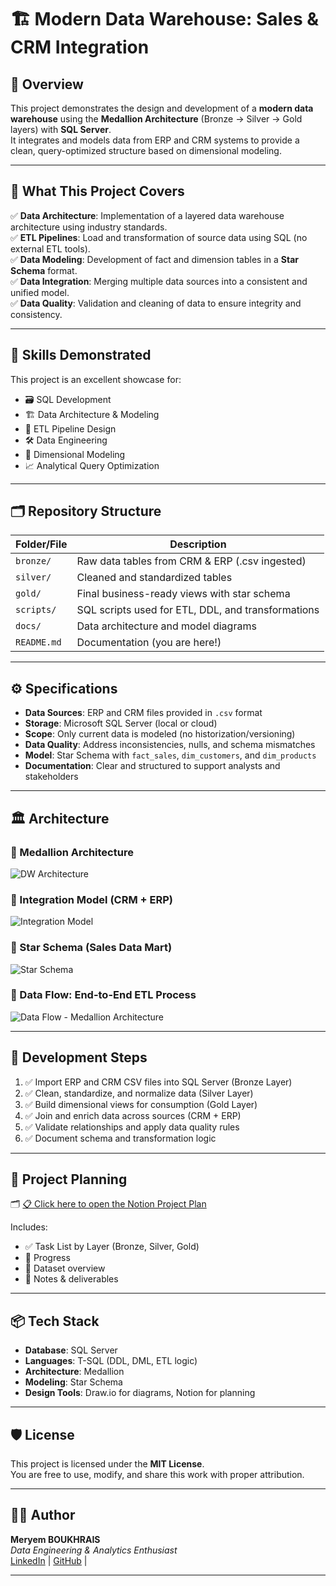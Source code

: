 # 🏗️ Modern Data Warehouse: Sales & CRM Integration

## 📘 Overview

This project demonstrates the design and development of a **modern data warehouse** using the **Medallion Architecture** (Bronze → Silver → Gold layers) with **SQL Server**.  
It integrates and models data from ERP and CRM systems to provide a clean, query-optimized structure based on dimensional modeling.

---

## 🧠 What This Project Covers

✅ **Data Architecture**: Implementation of a layered data warehouse architecture using industry standards.  
✅ **ETL Pipelines**: Load and transformation of source data using SQL (no external ETL tools).  
✅ **Data Modeling**: Development of fact and dimension tables in a **Star Schema** format.  
✅ **Data Integration**: Merging multiple data sources into a consistent and unified model.  
✅ **Data Quality**: Validation and cleaning of data to ensure integrity and consistency.

---

## 🎯 Skills Demonstrated

This project is an excellent showcase for:

- 🗃️ SQL Development  
- 🏗️ Data Architecture & Modeling  
- 🔄 ETL Pipeline Design  
- 🛠️ Data Engineering  
- 🧱 Dimensional Modeling  
- 📈 Analytical Query Optimization

---

## 🗂️ Repository Structure

| Folder/File | Description |
|-------------|-------------|
| `bronze/`   | Raw data tables from CRM & ERP (.csv ingested) |
| `silver/`   | Cleaned and standardized tables |
| `gold/`     | Final business-ready views with star schema |
| `scripts/`  | SQL scripts used for ETL, DDL, and transformations |
| `docs/` | Data architecture and model diagrams |
| `README.md` | Documentation (you are here!) |

---

## ⚙️ Specifications

- **Data Sources**: ERP and CRM files provided in `.csv` format  
- **Storage**: Microsoft SQL Server (local or cloud)  
- **Scope**: Only current data is modeled (no historization/versioning)  
- **Data Quality**: Address inconsistencies, nulls, and schema mismatches  
- **Model**: Star Schema with `fact_sales`, `dim_customers`, and `dim_products`  
- **Documentation**: Clear and structured to support analysts and stakeholders

---

## 🏛️ Architecture

### 🔸 Medallion Architecture

![DW Architecture](./dw_architecture.drawio.png)

### 🔌 Integration Model (CRM + ERP)

![Integration Model](./IntegrationModel.drawio.png)

### 🌟 Star Schema (Sales Data Mart)

![Star Schema](./starSchema.drawio.png)


### 🔄 Data Flow: End-to-End ETL Process

![Data Flow - Medallion Architecture](./dw_architecture.drawio.png)

 

---

## 🚧 Development Steps

1. ✅ Import ERP and CRM CSV files into SQL Server (Bronze Layer)
2. ✅ Clean, standardize, and normalize data (Silver Layer)
3. ✅ Build dimensional views for consumption (Gold Layer)
4. ✅ Join and enrich data across sources (CRM + ERP)
5. ✅ Validate relationships and apply data quality rules
6. ✅ Document schema and transformation logic

---

## 🔗 Project Planning

🗂️ [📋 Click here to open the Notion Project Plan](https://www.notion.so/Data-Warehouse-Project-2227f509c30f80cc9e49ce84dc568204?source=copy_link)

Includes:
- ✅ Task List by Layer (Bronze, Silver, Gold)
- 📆 Progress
- 📁 Dataset overview
- 📌 Notes & deliverables

---

## 📦 Tech Stack

- **Database**: SQL Server  
- **Languages**: T-SQL (DDL, DML, ETL logic)  
- **Architecture**: Medallion  
- **Modeling**: Star Schema  
- **Design Tools**: Draw.io for diagrams, Notion for planning

---

## 🛡️ License

This project is licensed under the **MIT License**.  
You are free to use, modify, and share this work with proper attribution.

---

## 🙋‍♀️ Author

**Meryem BOUKHRAIS**  
_Data Engineering & Analytics Enthusiast_  
[LinkedIn](https://www.linkedin.com/in/boukhrais-meryem-053501252/) | [GitHub](https://github.com/Bou-Mery) |

---

